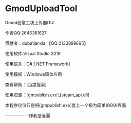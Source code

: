 # GmodUploadTool
Gmod创意工坊上传器GUI

作者QQ:2646381627


贡献者：dubatianxia 【QQ:2133899695】


使用软件:Visual Studio 2019 

使用语言：C# [.NET Framework] 

使用模板：Windows窗体应用 

查看帮助：[百度搜索] 

使用资源：[gmpublish.exe],[steam_api.dll] 



本程序仅仅只是把[gmpublish.exe]套上一个极为简单的GUI界面













------------作者是傻逼
